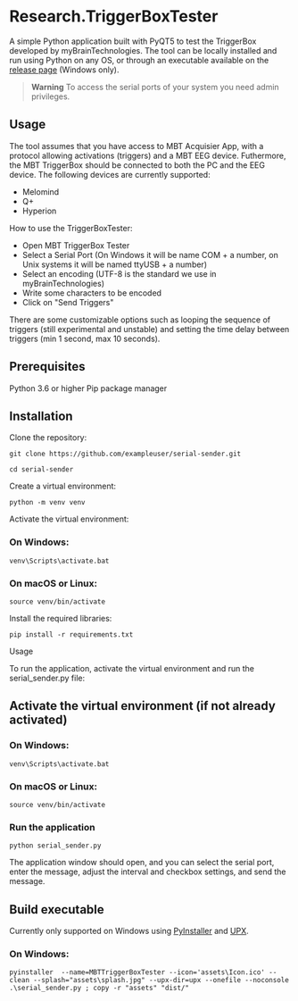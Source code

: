 # Research.TriggerBoxTester
A simple Python application built with PyQT5 to test the TriggerBox developed by myBrainTechnologies.
The tool can be locally installed and run using Python on any OS, or through an executable available on the [release page](https://github.com/mbt-michele-r/Research.TriggerBoxTester/releases) (Windows only).
> **Warning**
> To access the serial ports of your system you need admin privileges.

## Usage
The tool assumes that you have access to MBT Acquisier App, with a protocol allowing activations (triggers) and a MBT EEG device. Futhermore, the MBT TriggerBox should be connected to both the PC and the EEG device.
The following devices are currently supported:
- Melomind
- Q+
- Hyperion

How to use the TriggerBoxTester:
- Open MBT TriggerBox Tester
- Select a Serial Port (On Windows it will be name COM + a number, on Unix systems it will be named ttyUSB + a number)
- Select an encoding (UTF-8 is the standard we use in myBrainTechnologies)
- Write some characters to be encoded
- Click on "Send Triggers"

There are some customizable options such as looping the sequence of triggers (still experimental and unstable) and setting the time delay between triggers (min 1 second, max 10 seconds).


## Prerequisites
Python 3.6 or higher
Pip package manager

## Installation
Clone the repository:

`git clone https://github.com/exampleuser/serial-sender.git`

`cd serial-sender`

Create a virtual environment:

`python -m venv venv`

Activate the virtual environment:

### On Windows:
`venv\Scripts\activate.bat`

### On macOS or Linux:
`source venv/bin/activate`

Install the required libraries:

`pip install -r requirements.txt`

Usage

To run the application, activate the virtual environment and run the serial_sender.py file:


## Activate the virtual environment (if not already activated)
### On Windows:

`venv\Scripts\activate.bat`

### On macOS or Linux:
`source venv/bin/activate`

### Run the application

`python serial_sender.py`

The application window should open, and you can select the serial port, enter the message, adjust the interval and checkbox settings, and send the message.

## Build executable
Currently only supported on Windows using [PyInstaller](https://pyinstaller.org) and [UPX](https://github.com/upx/upx).
### On Windows:
` pyinstaller  --name=MBTTriggerBoxTester --icon='assets\Icon.ico' --clean --splash="assets\splash.jpg" --upx-dir=upx --onefile --noconsole .\serial_sender.py ; copy -r "assets" "dist/"
`
